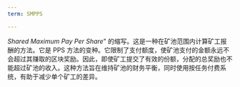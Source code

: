 ```yaml
---
term: SMPPS

---
```

*Shared Maximum Pay Per Share*" 的缩写。这是一种在矿池范围内计算矿工报酬的方法。它是 PPS 方法的变种。它限制了支付额度，使矿池支付的金额永远不会超过其赚取的区块奖励。因此，即使矿工提交了有效的份额，分配的总奖励也不能超过矿池的收入。这种方法旨在维持矿池的财务平衡，同时使用按任务付费系统，有助于减少单个矿工的差异。